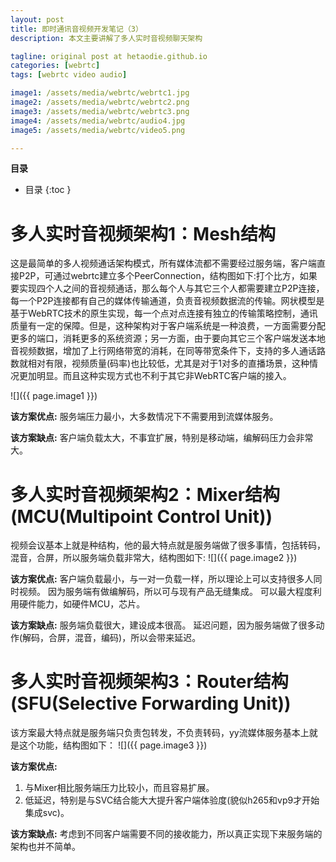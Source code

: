 ```yaml
---
layout: post
title: 即时通讯音视频开发笔记（3）
description: 本文主要讲解了多人实时音视频聊天架构

tagline: original post at hetaodie.github.io
categories: [webrtc]
tags: [webrtc video audio]

image1: /assets/media/webrtc/webrtc1.jpg
image2: /assets/media/webrtc/webrtc2.png
image3: /assets/media/webrtc/webrtc3.png
image4: /assets/media/webrtc/audio4.jpg
image5: /assets/media/webrtc/video5.png

---
```


**目录**

* 目录
 {:toc  }
  

# 多人实时音视频架构1：Mesh结构


这是最简单的多人视频通话架构模式，所有媒体流都不需要经过服务端，客户端直接P2P，可通过webrtc建立多个PeerConnection，结构图如下:打个比方，如果要实现四个人之间的音视频通话，那么每个人与其它三个人都需要建立P2P连接，每一个P2P连接都有自己的媒体传输通道，负责音视频数据流的传输。网状模型是基于WebRTC技术的原生实现，每一个点对点连接有独立的传输策略控制，通讯质量有一定的保障。但是，这种架构对于客户端系统是一种浪费，一方面需要分配更多的端口，消耗更多的系统资源；另一方面，由于要向其它三个客户端发送本地音视频数据，增加了上行网络带宽的消耗，在同等带宽条件下，支持的多人通话路数就相对有限，视频质量(码率)也比较低，尤其是对于1对多的直播场景，这种情况更加明显。而且这种实现方式也不利于其它非WebRTC客户端的接入。


![]({{ page.image1 }})
 
**该方案优点:**
服务端压力最小，大多数情况下不需要用到流媒体服务。

**该方案缺点:**
客户端负载太大，不事宜扩展，特别是移动端，编解码压力会非常大。

# 多人实时音视频架构2：Mixer结构(MCU(Multipoint Control Unit))
视频会议基本上就是种结构，他的最大特点就是服务端做了很多事情，包括转码，混音，合屏，所以服务端负载非常大，结构图如下:
![]({{ page.image2 }})

**该方案优点:**
客户端负载最小，与一对一负载一样，所以理论上可以支持很多人同时视频。
因为服务端有做编解码，所以可与现有产品无缝集成。
可以最大程度利用硬件能力，如硬件MCU，芯片。

**该方案缺点:**
服务端负载很大，建设成本很高。
延迟问题，因为服务端做了很多动作(解码，合屏，混音，编码)，所以会带来延迟。

# 多人实时音视频架构3：Router结构(SFU(Selective Forwarding Unit))


该方案最大特点就是服务端只负责包转发，不负责转码，yy流媒体服务基本上就是这个功能，结构图如下：
![]({{ page.image3 }})

**该方案优点:**

1. 与Mixer相比服务端压力比较小，而且容易扩展。
2. 低延迟，特别是与SVC结合能大大提升客户端体验度(貌似h265和vp9才开始集成svc)。

**该方案缺点:**
考虑到不同客户端需要不同的接收能力，所以真正实现下来服务端的架构也并不简单。

<!--本文所用的超链接-->

[1]:https://github.com/hetaodie/AVAudioRecorderDemo.git
